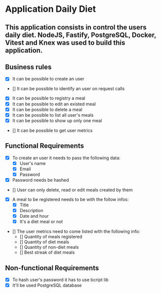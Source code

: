 # Application Daily Diet

## This application consists in control the users daily diet. NodeJS, Fastify, PostgreSQL, Docker, Vitest and Knex was used to build this application.

## Business rules

- [x] It can be possible to create an user
- [] It can be possible to identify an user on request calls
- [x] It can be possible to registry a meal
- [x] It can be possible to edit an existed meal
- [x] It can be possible to delete a meal
- [x] It can be possible to list all user's meals
- [x] It can be possible to show up only one meal
- [] It can be possible to get user metrics

## Functional Requirements

- [x] To create an user it needs to pass the following data:
  - [x] User's name
  - [x] Email
  - [x] Password
- [x] Password needs be hashed
- [] User can only delete, read or edit meals created by them
- [x] A meal to be registered needs to be with the follow infos:
  - [x] Title
  - [x] Description
  - [x] Date and hour
  - [x] It's a diet meal or not
- [] The user metrics need to come listed with the following info:
  - [] Quantity of meals registered
  - [] Quantity of diet meals
  - [] Quantity of non-diet meals
  - [] Best streak of diet meals

## Non-functional Requirements

- [x] To hash user's password it has to use bcript lib
- [x] It'll be used PostgreSQL database
